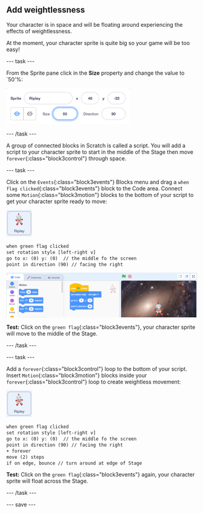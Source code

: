 ## Add weightlessness

Your character is in space and will be floating around experiencing the effects of weightlessness. 

At the moment, your character sprite is quite big so your game will be too easy!

--- task ---

From the Sprite pane click in the **Size** property and change the value to `50'%:

![Sprite pane with size set to 50 percent](images/size-property.png)

--- /task ---

A group of connected blocks in Scratch is called a script. You will add a script to your character sprite to start in the middle of the Stage then move `forever`{:class="block3control"} through space. 

--- task ---

Click on the `Events`{:class="block3events"} Blocks menu and drag a `when flag clicked`{:class="block3events"} block to the Code area. Connect some `Motion`{:class="block3motion"} blocks to the bottom of your script to get your character sprite ready to move:

![the Ripley sprite icon](images/ripley-sprite-icon.png)

```blocks3
when green flag clicked
set rotation style [left-right v]
go to x: (0) y: (0)  // the middle fo the screen
point in direction (90) // facing the right
```

![The scratch editor showig the script in the Code area](images/first-code.png)

**Test:** Click on the `green flag`{:class="block3events"}, your character sprite will move to the middle of the Stage.

--- /task ---

--- task ---

Add a `forever`{:class="block3control"} loop to the bottom of your script. Insert `Motion`{:class="block3motion"} blocks inside your `forever`{:class="block3control"} loop to create weightless movement:

![the Ripley sprite icon](images/ripley-sprite-icon.png)

```blocks3
when green flag clicked
set rotation style [left-right v]
go to x: (0) y: (0)  // the middle fo the screen
point in direction (90) // facing the right
+ forever
move (2) steps
if on edge, bounce // turn around at edge of Stage
```

**Test:** Click on the `green flag`{:class="block3events"} again, your character sprite will float across the Stage.

--- /task ---

--- save ---